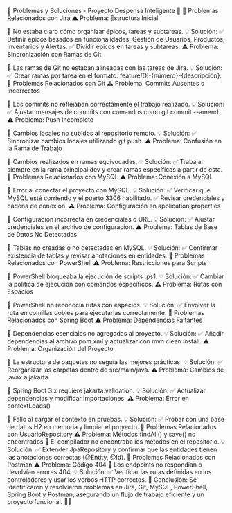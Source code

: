 🚧 Problemas y Soluciones - Proyecto Despensa Inteligente 🚧
📝 Problemas Relacionados con Jira
⚠️ Problema: Estructura Inicial

🔹 No estaba claro cómo organizar épicos, tareas y subtareas.
💡 Solución:
✅ Definir épicos basados en funcionalidades: Gestión de Usuarios, Productos, Inventarios y Alertas.
✅ Dividir épicos en tareas y subtareas.
⚠️ Problema: Sincronización con Ramas de Git

🔹 Las ramas de Git no estaban alineadas con las tareas de Jira.
💡 Solución:
✅ Crear ramas por tarea en el formato: feature/DI-{número}-{descripción}.
📝 Problemas Relacionados con Git
⚠️ Problema: Commits Ausentes o Incorrectos

🔹 Los commits no reflejaban correctamente el trabajo realizado.
💡 Solución:
✅ Ajustar mensajes de commits con comandos como git commit --amend.
⚠️ Problema: Push Incompleto

🔹 Cambios locales no subidos al repositorio remoto.
💡 Solución:
✅ Sincronizar cambios locales utilizando git push.
⚠️ Problema: Confusión en la Rama de Trabajo

🔹 Cambios realizados en ramas equivocadas.
💡 Solución:
✅ Trabajar siempre en la rama principal dev y crear ramas específicas a partir de esta.
📝 Problemas Relacionados con MySQL
⚠️ Problema: Conexión a MySQL

🔹 Error al conectar el proyecto con MySQL.
💡 Solución:
✅ Verificar que MySQL esté corriendo y el puerto 3306 habilitado.
✅ Revisar credenciales y cadena de conexión.
⚠️ Problema: Configuración en application.properties

🔹 Configuración incorrecta en credenciales o URL.
💡 Solución:
✅ Ajustar credenciales en el archivo de configuración.
⚠️ Problema: Tablas de Base de Datos No Detectadas

🔹 Tablas no creadas o no detectadas en MySQL.
💡 Solución:
✅ Confirmar existencia de tablas y revisar anotaciones en entidades.
📝 Problemas Relacionados con PowerShell
⚠️ Problema: Restricciones para Scripts

🔹 PowerShell bloqueaba la ejecución de scripts .ps1.
💡 Solución:
✅ Cambiar la política de ejecución con comandos específicos.
⚠️ Problema: Rutas con Espacios

🔹 PowerShell no reconocía rutas con espacios.
💡 Solución:
✅ Envolver la ruta en comillas dobles para ejecutarlas correctamente.
📝 Problemas Relacionados con Spring Boot
⚠️ Problema: Dependencias Faltantes

🔹 Dependencias esenciales no agregadas al proyecto.
💡 Solución:
✅ Añadir dependencias al archivo pom.xml y actualizar con mvn clean install.
⚠️ Problema: Organización del Proyecto

🔹 La estructura de paquetes no seguía las mejores prácticas.
💡 Solución:
✅ Reorganizar las carpetas dentro de src/main/java.
⚠️ Problema: Cambios de javax a jakarta

🔹 Spring Boot 3.x requiere jakarta.validation.
💡 Solución:
✅ Actualizar dependencias y modificar importaciones.
⚠️ Problema: Error en contextLoads()

🔹 Fallo al cargar el contexto en pruebas.
💡 Solución:
✅ Probar con una base de datos H2 en memoria y limpiar el proyecto.
📝 Problemas Relacionados con UsuarioRepository
⚠️ Problema: Métodos findAll() y save() no encontrados
🔹 El compilador no encontraba los métodos en el repositorio.
💡 Solución:
✅ Extender JpaRepository y confirmar que las entidades tienen las anotaciones correctas (@Entity, @Id).
📝 Problemas Relacionados con Postman
⚠️ Problema: Código 404
🔹 Los endpoints no respondían o devolvían errores 404.
💡 Solución:
✅ Verificar las rutas definidas en los controladores y usar los verbos HTTP correctos.
🎯 Conclusión:
Se identificaron y resolvieron problemas en Jira, Git, MySQL, PowerShell, Spring Boot y Postman, asegurando un flujo de trabajo eficiente y un proyecto funcional. 🌟🚀
